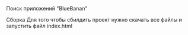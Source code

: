 Поиск приложений "BlueBanan"

Сборка
Для того чтобы сбилдить проект нужно скачать все файлы и запустить файл index.html
